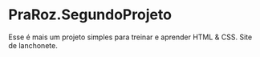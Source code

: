 # PraRoz.SegundoProjeto
Esse é mais um projeto simples para treinar e aprender HTML & CSS. Site de lanchonete.
